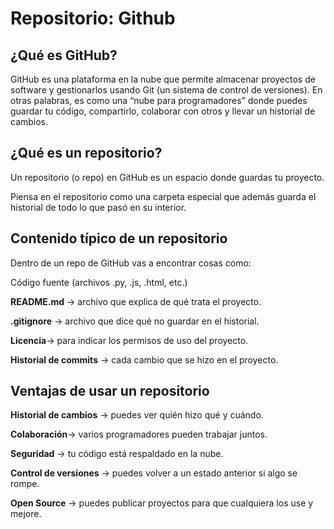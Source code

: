  # Repositorio: Github 
 ## ¿Qué es GitHub?

GitHub es una plataforma en la nube que permite almacenar proyectos de software y gestionarlos usando Git (un sistema de control de versiones).
En otras palabras, es como una “nube para programadores” donde puedes guardar tu código, compartirlo, colaborar con otros y llevar un historial de cambios.

## ¿Qué es un repositorio?

Un repositorio (o repo) en GitHub es un espacio donde guardas tu proyecto.

Piensa en el repositorio como una carpeta especial que además guarda el historial de todo lo que pasó en su interior.

## Contenido típico de un repositorio

Dentro de un repo de GitHub vas a encontrar cosas como:

Código fuente (archivos .py, .js, .html, etc.)

**README.md** → archivo que explica de qué trata el proyecto.

**.gitignore** → archivo que dice qué no guardar en el historial.

**Licencia**→ para indicar los permisos de uso del proyecto.

**Historial de commits** → cada cambio que se hizo en el proyecto.

## Ventajas de usar un repositorio

**Historial de cambios** → puedes ver quién hizo qué y cuándo.

**Colaboración**→ varios programadores pueden trabajar juntos.

**Seguridad** → tu código está respaldado en la nube.

**Control de versiones** → puedes volver a un estado anterior si algo se rompe.

**Open Source** → puedes publicar proyectos para que cualquiera los use y mejore.
